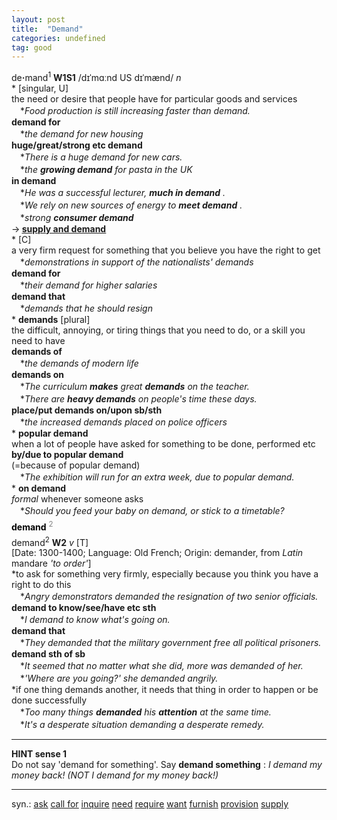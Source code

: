 ```yaml
---
layout: post
title:  "Demand"
categories: undefined
tag: good
---
```

<DIV style="MARGIN: 0px 0px 5px">de<B>·</B>mand<SUP>1</SUP> <B>W1S1</B> /dɪˈmɑːnd US dɪˈmænd/ <I>n</I> <BR>* [singular, U] <BR>the need or desire that people have for particular goods and services<BR>　*<I>Food production is still increasing faster than demand.</I><BR><B>demand for</B><BR>　*<I>the demand for new housing</I><BR><B>huge/great/strong etc demand</B><BR>　*<I>There is a huge demand for new cars.</I><BR>　*<I>the <B>growing demand</B> for pasta in the UK</I><BR><B>in demand</B><BR>　*<I>He was a successful lecturer, <B>much in demand</B> .</I><BR>　*<I>We rely on new sources of energy to <B>meet demand</B> .</I><BR>　*<I>strong <B>consumer demand</B> </I><BR>→<B> <A href="{{ site.baseurl }}/supply%20and%20demand"><U>supply and demand</U></A></B><BR>* [C] <BR>a very firm request for something that you believe you have the right to get<BR>　*<I>demonstrations in support of the nationalists' demands</I><BR><B>demand for</B><BR>　*<I>their demand for higher salaries</I><BR><B>demand that</B><BR>　*<I>demands that he should resign</I><BR>* <B>demands</B> [plural] <BR>the difficult, annoying, or tiring things that you need to do, or a skill you need to have<BR><B>demands of</B><BR>　*<I>the demands of modern life</I><BR><B>demands on</B><BR>　*<I>The curriculum <B>makes</B> great <B>demands</B> on the teacher.</I><BR>　*<I>There are <B>heavy demands</B> on people's time these days.</I><BR><B>place/put demands on/upon sb/sth</B><BR>　*<I>the increased demands placed on police officers</I><BR>* <B>popular demand</B><BR>when a lot of people have asked for something to be done, performed etc<BR><B>by/due to popular demand</B><BR>(=because of popular demand)<BR>　*<I>The exhibition will run for an extra week, due to popular demand.</I><BR>* <B>on demand</B><BR><I>formal</I> whenever someone asks<BR>　*<I>Should you feed your baby on demand, or stick to a timetable?</I></DIV>
<DIV style="COLOR: #808080; MARGIN: 0px 0px 5px; LINE-HEIGHT: normal"><SPAN style="FONT-SIZE: 10.5pt; COLOR: #000000; LINE-HEIGHT: normal"><B>demand</B></SPAN> <SUP style="FONT-SIZE: 83%; LINE-HEIGHT: normal">2</SUP> </DIV>
<DIV style="MARGIN: 0px 0px 5px">demand<SUP>2</SUP> <B>W2</B> <I>v</I> [T] <BR>[Date: 1300-1400; Language: Old French; Origin: demander, from <I>Latin</I> mandare <I>'to order'</I>]<BR>*to ask for something very firmly, especially because you think you have a right to do this<BR>　*<I>Angry demonstrators demanded the resignation of two senior officials.</I><BR><B>demand to know/see/have etc sth</B><BR>　*<I>I demand to know what's going on.</I><BR><B>demand that</B><BR>　*<I>They demanded that the military government free all political prisoners.</I><BR><B>demand sth of sb</B><BR>　*<I>It seemed that no matter what she did, more was demanded of her.</I><BR>　*<I>'Where are you going?' she demanded angrily.</I><BR>*if one thing demands another, it needs that thing in order to happen or be done successfully<BR>　*<I>Too many things <B>demanded</B> his <B>attention</B> at the same time.</I><BR>　*<I>It's a desperate situation demanding a desperate remedy.</I>
<HR>
<B>HINT sense 1</B> <BR>Do not say 'demand for something'. Say <B>demand something</B> : <I>I demand my money back! (NOT I demand for my money back!)</I>
<HR>
</DIV>
<DIV style="MARGIN: 0px 0px 5px">
<DIV style="MARGIN: 4px 0px">syn.: <A href="{{ site.baseurl }}/ask"><U>ask</U></A> <A href="{{ site.baseurl }}/call%20for"><U>call for</U></A> <A href="{{ site.baseurl }}/inquire"><U>inquire</U></A> <A href="{{ site.baseurl }}/need"><U>need</U></A> <A href="{{ site.baseurl }}/require"><U>require</U></A> <A href="{{ site.baseurl }}/want"><U>want</U></A> <A href="{{ site.baseurl }}/furnish"><U>furnish</U></A> <A href="{{ site.baseurl }}/provision"><U>provision</U></A> <A href="{{ site.baseurl }}/supply"><U>supply</U></A></DIV></DIV>
